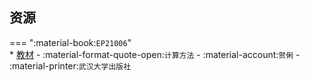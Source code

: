 ## 资源  
=== ":material-book:`EP21006`"  
    * [教材](http://api.xtaoa.com/api/lanzou.php?url=https://cqu-openlib.lanzout.com/i3byc25fe6ib&type=down) - :material-format-quote-open:`计算方法` - :material-account:`贺俐` - :material-printer:`武汉大学出版社`  